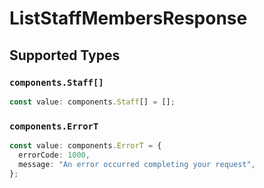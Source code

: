 # ListStaffMembersResponse


## Supported Types

### `components.Staff[]`

```typescript
const value: components.Staff[] = [];
```

### `components.ErrorT`

```typescript
const value: components.ErrorT = {
  errorCode: 1000,
  message: "An error occurred completing your request",
};
```

